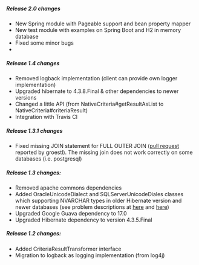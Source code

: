 ##### Release 2.0 changes
 * New Spring module with Pageable support and bean property mapper
 * New test module with examples on Spring Boot and H2 in memory database
 * Fixed some minor bugs
 * 
 
##### Release 1.4 changes
  * Removed logback implementation (client can provide own logger implementation)
  * Upgraded hibernate to 4.3.8.Final & other dependencies to newer versions
  * Changed a little API (from NativeCriteria#getResultAsList to NativeCriteria#criteriaResult)
  * Integration with Travis CI

##### Release 1.3.1 changes
 * Fixed missing JOIN statement for FULL OUTER JOIN ([pull request](https://github.com/pnowy/NativeCriteria/pull/1) reported by groestl).
   The missing join does not work correctly on some databases (i.e. postgresql)

##### Release 1.3 changes:
 * Removed apache commons dependencies
 * Added OracleUnicodeDialect and SQLServerUnicodeDiales classes which supporting NVARCHAR types in older Hibernate version and newer databases (see problem descriptions at [here](http://www.tomecode.com/2012/01/08/how-to-fix-mapping-errors-in-hibernateno-dialect-mapping-for-jdbc-type-9-found-nclob-expected-nvarchar2/) and [here](http://www.componentix.com/blog/5/improved-hibernate-dialect-for-microsoft-sql-server))
 * Upgraded Google Guava dependency to 17.0
 * Upgraded Hibernate dependency to version 4.3.5.Final

##### Release 1.2 changes:
 * Added CriteriaResultTransformer interface
 * Migration to logback as logging implementation (from log4j)
